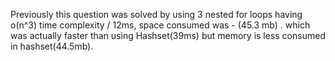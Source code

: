 Previously this question was solved by using 3 nested for loops having o(n^3) time complexity / 12ms,  space consumed was - (45.3 mb) .
which was actually faster than using Hashset(39ms) but memory is less consumed in hashset(44.5mb).​
